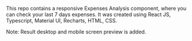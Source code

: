 This repo contains a responsive Expenses Analysis component, where you can check your last 7 days expenses. It was created using React JS, Typescript, Material UI, Recharts, HTML, CSS.

Note: Result desktop and mobile screen preview is added.